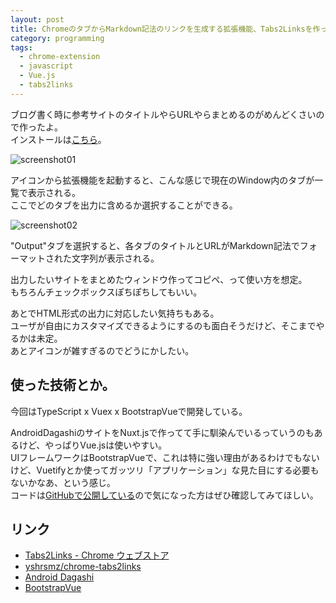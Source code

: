 ```yaml
---
layout: post
title: ChromeのタブからMarkdown記法のリンクを生成する拡張機能、Tabs2Linksを作った
category: programming
tags:
  - chrome-extension
  - javascript
  - Vue.js
  - tabs2links
---
```


ブログ書く時に参考サイトのタイトルやらURLやらまとめるのがめんどくさいので作ったよ。  
インストールは[こちら](https://chrome.google.com/webstore/detail/tabs2links/hlmnkbgbionilbjkgmghmdeokakmojmi)。

![screenshot01](https://lh3.googleusercontent.com/6taxF3PWVDgMkHkQaYSwHhZf8AuW6bs3ITsqOnSH2bTr01iFnrTxft-_LjGOqPFRvT8OiKgHfF7xw5nEgL8XmjxkGPJIntb2UlxOs5Vg7MqFrDTBDy7SNCwVpNVd3vKheAIRmXYksnIFoW-B5wxjvEpJJHWmcIjjOrQAwKsv5a64e3i3GZDazsD8yHnG8dQ-vTM0E4zXzDEBLES82EG7dN-alvejmpv3u1w03YJlWreFCnBh7x94q3X0JK6aXP4qwOiWRk6ZOZ87mpXcPuX4sprvyYYIXoHeZveGfsFRGiDLa2Mugd9YTNwcXjRQhu5zFMUrg089gQFzNtGkBd-iSnTA97XIbOBtuuwGS7s-dbTAzNee6nckJ1sKLX0IHhOnNzQqvTeJBuiSid91JfNSiB3w96Wgdx3X7N9z9sWlAVTZ5nWF-74BtOv6V2vXgJAVzXh7Z6rYGX6Gz9k0pIzxh6puhP4VRFYdQv4a74VUzD9SiaioRv9QEO9kqwE7o0Ou75FZ9jfaYQTqmS4oWyO0iXiLoX5W09ySx1CVS30HwWqCv0Z-le6jRi3wu3x1wxp2D_nyJkQmHkYcdAhpMe2CtJw1x3HuaW0DflXO4kPGhrN7gxXy7rsFU88g5eWUEb4VOvX4hkKkkB_nO--T-hy9GaCQ6SWFQGs=w800)

アイコンから拡張機能を起動すると、こんな感じで現在のWindow内のタブが一覧で表示される。  
ここでどのタブを出力に含めるか選択することができる。

![screenshot02](https://lh3.googleusercontent.com/18HVIpbm_XZx4FSe4WjVPusLa6IeO-eGAbNRTBxdyOXx6G4NfU9xZVvnPoCQtXpcNn3X9l8PWrriU2YuaFPJFLvCJJR5VFDbhxLz5-z2-qlog5fCWNkbMX08VBfllAvSNV1tFezxZmXUGtC8mbNV81K-rDc4E7V8THDrHIsU6Jzoe6RnlNcgnSfDZkE8eZ_nJb9W2lQdoi3T-XiFsevVgS-pxjMnVLqTcN0FUk41qm5f7_q8w6qdh18l7viR42q076FpMiW2L9YedE2r-B-bSIV5BGRd7nCi_CX8k-tqxjX3A9ZtwAa4RsSroOjJ5AWbztrB5cNAf8WGmjO04opyaHLjfN8I0auT42tqO-kYloi0vDBUX5FWDYbZT3Yrcmqqk03STSGN7oVdX9Mpn-s6BW57j1BgVXp9rEHLamXCNvl_Qc7RZ7-tuwhIx4LhIXt9ZJ_2G1GNTCfEhdQkHYn1xjYeJHEokcaJQwTVUug1rXtXx8cMTQ8ccESUMJZGpbZcKsOSwxVrzaV5CPnVXe1v6HjLTbDTAl-rlv_CSkMuxlBFhJ--3IYmZUBd6sBQMIr73pSli_k9RjunwQsTfnsgp7--TPvqJKIv8psbMmDD1Yxmnd0H-82qzqJky7siO7NJ3kD685yz8_a1ZztYkF2JP74DcDcnsJ4=w800)

"Output"タブを選択すると、各タブのタイトルとURLがMarkdown記法でフォーマットされた文字列が表示される。  

出力したいサイトをまとめたウィンドウ作ってコピペ、って使い方を想定。  
もちろんチェックボックスぽちぽちしてもいい。

あとでHTML形式の出力に対応したい気持ちもある。  
ユーザが自由にカスタマイズできるようにするのも面白そうだけど、そこまでやるかは未定。  
あとアイコンが雑すぎるのでどうにかしたい。

## 使った技術とか。

今回はTypeScript x Vuex x BootstrapVueで開発している。

AndroidDagashiのサイトをNuxt.jsで作ってて手に馴染んでいるっていうのもあるけど、やっぱりVue.jsは使いやすい。  
UIフレームワークはBootstrapVueで、これは特に強い理由があるわけでもないけど、Vuetifyとか使ってガッツリ「アプリケーション」な見た目にする必要もないかなあ、という感じ。  
コードは[GitHubで公開している](https://github.com/yshrsmz/chrome-tabs2links)ので気になった方はぜひ確認してみてほしい。

## リンク

- [Tabs2Links - Chrome ウェブストア](https://chrome.google.com/webstore/detail/tabs2links/hlmnkbgbionilbjkgmghmdeokakmojmi)
- [yshrsmz/chrome-tabs2links](https://github.com/yshrsmz/chrome-tabs2links)
- [Android Dagashi](https://androiddagashi.github.io/)
- [BootstrapVue](https://bootstrap-vue.js.org/)

